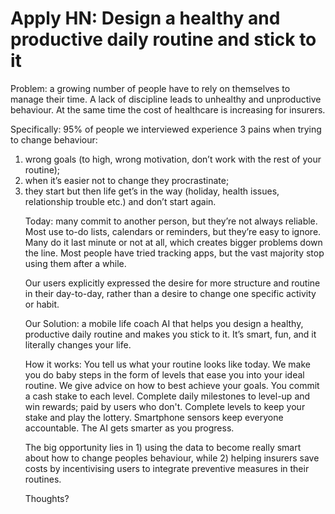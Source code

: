 # Apply HN: Design a healthy and productive daily routine and stick to it

Problem: a growing number of people have to rely on themselves to manage their time. A lack of discipline leads to unhealthy and unproductive behaviour. At the same time the cost of healthcare is increasing for insurers.<p>Specifically: 95% of people we interviewed experience 3 pains when trying to change behaviour: 
1) wrong goals (to high, wrong motivation, don’t work with the rest of your routine); 
2) when it’s easier not to change they procrastinate; 
3) they start but then life get’s in the way (holiday, health issues, relationship trouble etc.) and don’t start again.<p>Today: many commit to another person, but they’re not always reliable. Most use to-do lists, calendars or reminders, but they’re easy to ignore. Many do it last minute or not at all, which creates bigger problems down the line. Most people have tried tracking apps, but the vast majority stop using them after a while.<p>Our users explicitly expressed the desire for more structure and routine in their day-to-day, rather than a desire to change one specific activity or habit.<p>Our Solution: a mobile life coach AI that helps you design a healthy, productive daily routine and makes you stick to it. It’s smart, fun, and it literally changes your life.<p>How it works: You tell us what your routine looks like today. We make you do baby steps in the form of levels that ease you into your ideal routine. We give advice on how to best achieve your goals. You commit a cash stake to each level. Complete daily milestones to level-up and win rewards; paid by users who don&#x27;t. Complete levels to keep your stake and play the lottery. Smartphone sensors keep everyone accountable. The AI gets smarter as you progress.<p>The big opportunity lies in 1) using the data to become really smart about how to change peoples behaviour, while 2) helping insurers save costs by incentivising users to integrate preventive measures in their routines.<p>Thoughts?
